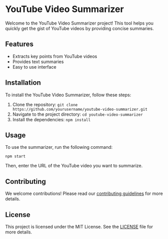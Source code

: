 <!DOCTYPE html>
<html lang="en">
<head>
    <meta charset="UTF-8">
    <meta name="viewport" content="width=device-width, initial-scale=1.0">
    <title>YouTube Video Summarizer</title>
</head>
<body>
    <h1>YouTube Video Summarizer</h1>
    <p>Welcome to the YouTube Video Summarizer project! This tool helps you quickly get the gist of YouTube videos by providing concise summaries.</p>
    
<h2>Features</h2>
<ul>
    <li>Extracts key points from YouTube videos</li>
    <li>Provides text summaries</li>
    <li>Easy to use interface</li>
</ul>

<h2>Installation</h2>
<p>To install the YouTube Video Summarizer, follow these steps:</p>
<ol>
    <li>Clone the repository: <code>git clone https://github.com/yourusername/youtube-video-summarizer.git</code></li>
    <li>Navigate to the project directory: <code>cd youtube-video-summarizer</code></li>
    <li>Install the dependencies: <code>npm install</code></li>
</ol>

<h2>Usage</h2>
<p>To use the summarizer, run the following command:</p>
<pre><code>npm start</code></pre>
<p>Then, enter the URL of the YouTube video you want to summarize.</p>

<h2>Contributing</h2>
<p>We welcome contributions! Please read our <a href="CONTRIBUTING.md">contributing guidelines</a> for more details.</p>

<h2>License</h2>
<p>This project is licensed under the MIT License. See the <a href="LICENSE.md">LICENSE</a> file for more details.</p>
</body>
</html>